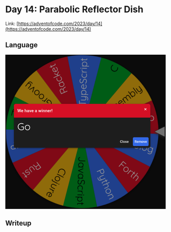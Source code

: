 # Day 14: Parabolic Reflector Dish

Link: [https://adventofcode.com/2023/day/14](https://adventofcode.com/2023/day/14)

## Language

![Go](wheel.png)

## Writeup
